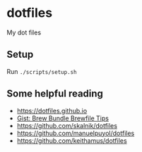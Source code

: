 # dotfiles

My dot files

## Setup

Run `./scripts/setup.sh`

## Some helpful reading

- <https://dotfiles.github.io>
- [Gist: Brew Bundle Brewfile Tips](https://gist.github.com/ChristopherA/a579274536aab36ea9966f301ff14f3f)
- <https://github.com/skalnik/dotfiles>
- <https://github.com/manuelpuyol/dotfiles>
- <https://github.com/keithamus/dotfiles>
